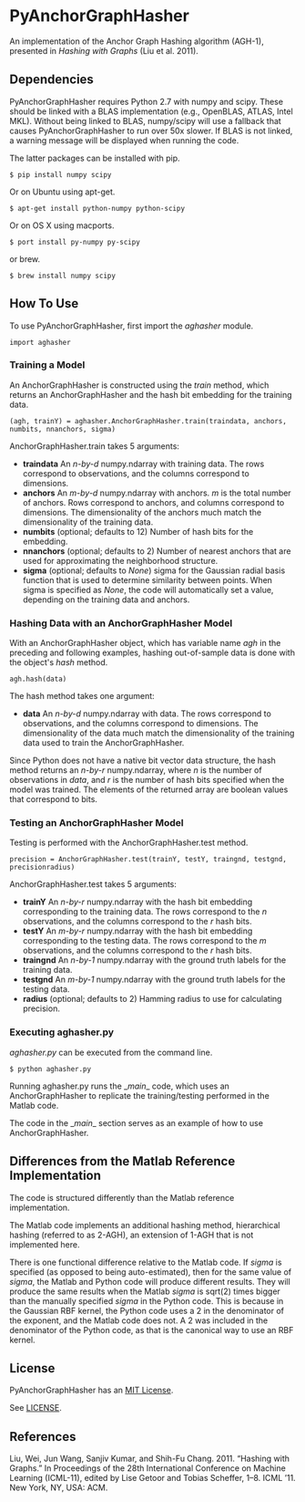 PyAnchorGraphHasher
===================

An implementation of the Anchor Graph Hashing algorithm (AGH-1), presented in *Hashing with Graphs* (Liu et al. 2011).

Dependencies
------------

PyAnchorGraphHasher requires Python 2.7 with numpy and scipy. These should be linked with a BLAS implementation (e.g., OpenBLAS, ATLAS, Intel MKL). Without being linked to BLAS, numpy/scipy will use a fallback that causes PyAnchorGraphHasher to run over 50x slower. If BLAS is not linked, a warning message will be displayed when running the code.

The latter packages can be installed with pip.

    $ pip install numpy scipy

Or on Ubuntu using apt-get.

    $ apt-get install python-numpy python-scipy

Or on OS X using macports.

    $ port install py-numpy py-scipy

or brew.

    $ brew install numpy scipy

How To Use
----------

To use PyAnchorGraphHasher, first import the *aghasher* module.

    import aghasher
    
### Training a Model

An AnchorGraphHasher is constructed using the *train* method, which returns an AnchorGraphHasher and the hash bit embedding for the training data.

    (agh, trainY) = aghasher.AnchorGraphHasher.train(traindata, anchors, numbits, nnanchors, sigma)

AnchorGraphHasher.train takes 5 arguments:

* **traindata** An *n-by-d* numpy.ndarray with training data. The rows correspond to observations, and the columns correspond to dimensions.
* **anchors** An *m-by-d* numpy.ndarray with anchors. *m* is the total number of anchors. Rows correspond to anchors, and columns correspond to dimensions. The dimensionality of the anchors much match the dimensionality of the training data.
* **numbits** (optional; defaults to 12) Number of hash bits for the embedding.
* **nnanchors** (optional; defaults to 2) Number of nearest anchors that are used for approximating the neighborhood structure.
* **sigma** (optional; defaults to *None*) sigma for the Gaussian radial basis function that is used to determine similarity between points. When sigma is specified as *None*, the code will automatically set a value, depending on the training data and anchors.

### Hashing Data with an AnchorGraphHasher Model

With an AnchorGraphHasher object, which has variable name *agh* in the preceding and following examples, hashing out-of-sample data is done with the object's *hash* method.

    agh.hash(data)
    
The hash method takes one argument:

* **data** An *n-by-d* numpy.ndarray with data. The rows correspond to observations, and the columns correspond to dimensions. The dimensionality of the data much match the dimensionality of the training data used to train the AnchorGraphHasher.

Since Python does not have a native bit vector data structure, the hash method returns an *n-by-r* numpy.ndarray, where *n* is the number of observations in *data*, and *r* is the number of hash bits specified when the model was trained. The elements of the returned array are boolean values that correspond to bits.

### Testing an AnchorGraphHasher Model

Testing is performed with the AnchorGraphHasher.test method.

    precision = AnchorGraphHasher.test(trainY, testY, traingnd, testgnd, precisionradius)
    
AnchorGraphHasher.test takes 5 arguments:

* **trainY** An *n-by-r* numpy.ndarray with the hash bit embedding corresponding to the training data. The rows correspond to the *n* observations, and the columns correspond to the *r* hash bits.
* **testY** An *m-by-r* numpy.ndarray with the hash bit embedding corresponding to the testing data. The rows correspond to the *m* observations, and the columns correspond to the *r* hash bits.
* **traingnd** An *n-by-1* numpy.ndarray with the ground truth labels for the training data.
* **testgnd** An *m-by-1* numpy.ndarray with the ground truth labels for the testing data.
* **radius** (optional; defaults to 2) Hamming radius to use for calculating precision.

### Executing aghasher.py

*aghasher.py* can be executed from the command line.

    $ python aghasher.py
    
Running aghasher.py runs the \__main__ code, which uses an AnchorGraphHasher to replicate the training/testing performed in the Matlab code.

The code in the \__main__ section serves as an example of how to use AnchorGraphHasher.

Differences from the Matlab Reference Implementation
----------------------------------------------------

The code is structured differently than the Matlab reference implementation.

The Matlab code implements an additional hashing method, hierarchical hashing (referred to as 2-AGH), an extension of 1-AGH that is not implemented here.

There is one functional difference relative to the Matlab code. If *sigma* is specified (as opposed to being auto-estimated), then for the same value of *sigma*, the Matlab and Python code will produce different results. They will produce the same results when the Matlab *sigma* is sqrt(2) times bigger than the manually specified *sigma* in the Python code. This is because in the Gaussian RBF kernel, the Python code uses a 2 in the denominator of the exponent, and the Matlab code does not. A 2 was included in the denominator of the Python code, as that is the canonical way to use an RBF kernel.

License
-------

PyAnchorGraphHasher has an [MIT License](https://en.wikipedia.org/wiki/MIT_License).

See [LICENSE](LICENSE).

References
----------

Liu, Wei, Jun Wang, Sanjiv Kumar, and Shih-Fu Chang. 2011. “Hashing with Graphs.” In Proceedings of the 28th International Conference on Machine Learning (ICML-11), edited by Lise Getoor and Tobias Scheffer, 1–8. ICML ’11. New York, NY, USA: ACM.

